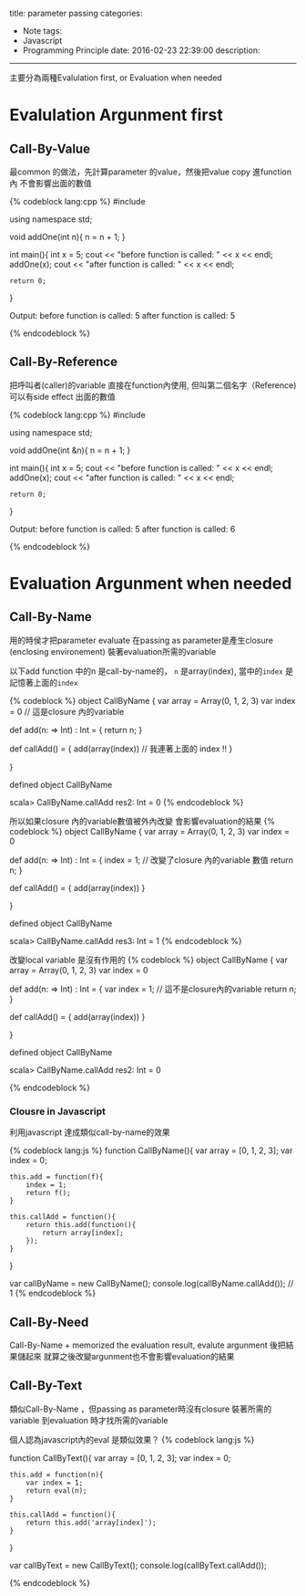 title: parameter passing
categories:
  - Note
tags:
  - Javascript
  - Programming Principle
date: 2016-02-23 22:39:00
description:
---
主要分為兩種Evalulation first, or Evaluation when needed

# Evalulation Argunment first

## Call-By-Value
最common 的做法，先計算parameter 的value，然後把value copy 進function內
不會影響出面的數值

{% codeblock lang:cpp %}
#include <iostream>

using namespace std;

void addOne(int n){
    n = n + 1;
}

int main(){
    int x = 5;
    cout << "before function is called: " << x << endl;
    addOne(x);
    cout << "after function is called: " << x << endl;

    return 0;
}


Output:
before function is called: 5
after function is called: 5

{% endcodeblock %}

## Call-By-Reference
把呼叫者(caller)的variable 直接在function內使用, 但叫第二個名字（Reference)
可以有side effect 出面的數值

{% codeblock lang:cpp %}
#include <iostream>

using namespace std;

void addOne(int &n){
    n = n + 1;
}

int main(){
    int x = 5;
    cout << "before function is called: " << x << endl;
    addOne(x);
    cout << "after function is called: " << x << endl;

    return 0;
}


Output:
before function is called: 5
after function is called: 6

{% endcodeblock %}

# Evaluation Argunment when needed

## Call-By-Name
用的時侯才把parameter evaluate
在passing as parameter是產生closure (enclosing environement) 裝著evaluation所需的variable

以下add function 中的n 是call-by-name的，
`n` 是array(index), 當中的`index` 是記憶著上面的`index`

{% codeblock %}
object CallByName {
  var array = Array(0, 1, 2, 3)
  var index = 0 // 這是closure 內的variable
  
  def add(n: => Int) : Int = {
    return n;
  }
  
  def callAdd() = {
    add(array(index)) // 我連著上面的 index !!
  }
  
}

defined object CallByName

scala> CallByName.callAdd
res2: Int = 0
{% endcodeblock %}


所以如果closure 內的variable數值被外內改變
會影響evaluation的結果
{% codeblock %}
object CallByName {
  var array = Array(0, 1, 2, 3)
  var index = 0 
  
  def add(n: => Int) : Int = {
    index = 1; // 改變了closure 內的variable 數值
    return n;
  }
  
  def callAdd() = {
    add(array(index))
  }
  
}



defined object CallByName

scala> CallByName.callAdd
res3: Int = 1
{% endcodeblock %}


改變local variable 是沒有作用的
{% codeblock %}
object CallByName {
  var array = Array(0, 1, 2, 3)
  var index = 0
  
  def add(n: => Int) : Int = {
    var index = 1; // 這不是closure內的variable
    return n;
  }
  
  def callAdd() = {
    add(array(index))
  }
  
}

defined object CallByName

scala> CallByName.callAdd
res2: Int = 0

{% endcodeblock %}

### Clousre in Javascript
利用javascript 達成類似call-by-name的效果

{% codeblock lang:js %}
function CallByName(){
    var array = [0, 1, 2, 3];
    var index = 0;

    this.add = function(f){
        index = 1;
        return f();
    }

    this.callAdd = function(){
        return this.add(function(){
            return array[index];
        });
    }
}

var callByName = new CallByName();
console.log(callByName.callAdd()); // 1
{% endcodeblock %}

## Call-By-Need
Call-By-Name + memorized the evaluation result, evalute argunment 後把結果儲起來
就算之後改變argunment也不會影響evaluation的結果

## Call-By-Text
類似Call-By-Name ，但passing as parameter時沒有closure 裝著所需的variable
到evaluation 時才找所需的variable

個人認為javascript內的eval 是類似效果？
{% codeblock lang:js %}

function CallByText(){
    var array = [0, 1, 2, 3];
    var index = 0;

    this.add = function(n){
        var index = 1;
        return eval(n);
    }

    this.callAdd = function(){
        return this.add('array[index]');
    }
}

var callByText = new CallByText();
console.log(callByText.callAdd());

{% endcodeblock %}